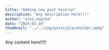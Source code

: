 ```yaml
---
title: "Adding new post testrun"
description: "Any description here!!!"
author: "alex_nepsha"
date: "2024-03-19"
thumbnail: "../../img/posts/placeholder.webp"
---
```


Any content here!!!!!

